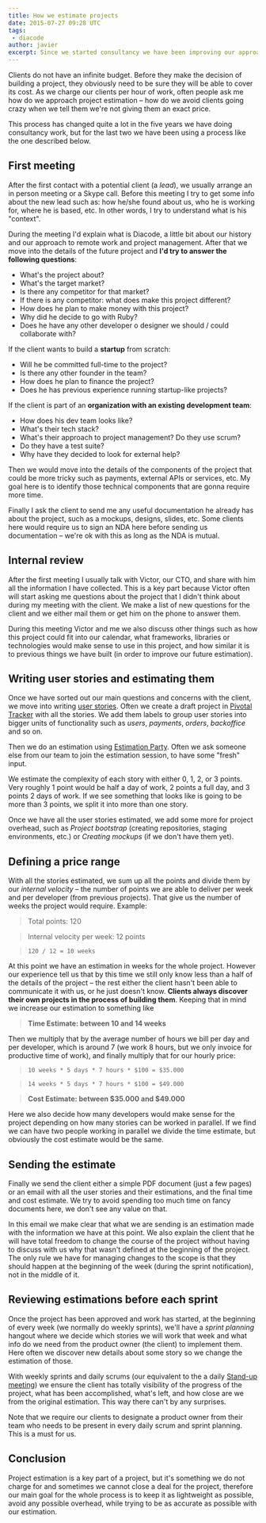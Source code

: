 ```yaml
---
title: How we estimate projects
date: 2015-07-27 09:28 UTC
tags:
 - diacode
author: javier
excerpt: Since we started consultancy we have been improving our approach to project estimation. Here is how we do it nowadays.
---
```


Clients do not have an infinite budget. Before they make the decision of building a project, they obviously need to be sure they will be able to cover its cost. As we charge our clients per hour of work, often people ask me how do we approach project estimation – how do we avoid clients going crazy when we tell them we're not giving them an exact price.

This process has changed quite a lot in the five years we have doing consultancy work, but for the last two we have been using a process like the one described below.

## First meeting

After the first contact with a potential client (a *lead*), we usually arrange an in person meeting or a Skype call. Before this meeting I try to get some info about the new lead such as: how he/she found about us, who he is working for, where he is based, etc. In other words, I try to understand what is his "context".

During the meeting I'd explain what is Diacode, a little bit about our history and our approach to remote work and project management. After that we move into the details of the future project and **I'd try to answer the following questions**:

* What's the project about?
* What's the target market?
* Is there any competitor for that market?
* If there is any competitor: what does make this project different?
* How does he plan to make money with this project? 
* Why did he decide to go with Ruby?
* Does he have any other developer o designer we should / could collaborate with?

If the client wants to build a **startup** from scratch:

* Will he be committed full-time to the project?
* Is there any other founder in the team?
* How does he plan to finance the project?
* Does he has previous experience running startup-like projects?

If the client is part of an **organization with an existing development team**:

* How does his dev team looks like?
* What's their tech stack?
* What's their approach to project management? Do they use scrum?
* Do they have a test suite?
* Why have they decided to look for external help?

Then we would move into the details of the components of the project that could be more tricky such as payments, external APIs or services, etc. My goal here is to identify those technical components that are gonna require more time.

Finally I ask the client to send me any useful documentation he already has about the project, such as a mockups, designs, slides, etc. Some clients here would require us to sign an NDA here before sending us documentation – we're ok with this as long as the NDA is mutual. 

## Internal review

After the first meeting I usually talk with Victor, our CTO, and share with him all the information I have collected. This is a key part because Victor often will start asking me questions about the project that I didn't think about during my meeting with the client. We make a list of new questions for the client and we either mail them or get him on the phone to answer them.

During this meeting Victor and me we also discuss other things such as how this project could fit into our calendar, what frameworks, libraries or technologies would make sense to use in this project, and how similar it is to previous things we have built (in order to improve our future estimation).

## Writing user stories and estimating them

Once we have sorted out our main questions and concerns with the client, we move into writing [user stories](https://en.wikipedia.org/wiki/User_story). Often we create a draft project in [Pivotal Tracker](http://pivotaltracker.com/) with all the stories. We add them labels to group user stories into bigger units of functionality such as *users*, *payments*, *orders*, *backoffice* and so on. 

Then we do an estimation using [Estimation Party](http://estimationparty.com/). Often we ask someone else from our team to join the estimation session, to have some "fresh" input.

We estimate the complexity of each story with either 0, 1, 2, or 3 points. Very roughly 1 point would be half a day of work, 2 points a full day, and 3 points 2 days of work. If we see something that looks like is going to be more than 3 points, we split it into more than one story.

Once we have all the user stories estimated, we add some more for project overhead, such as *Project bootstrap* (creating repositories, staging environments, etc.) or *Creating mockups* (if we don't have them yet).

## Defining a price range

With all the stories estimated, we sum up all the points and divide them by our *internal velocity* – the number of points we are able to deliver per week and per developer (from previous projects). That give us the number of weeks the project would require. Example:

> Total points: 120 

> Internal velocity per week: 12 points

> `120 / 12 = 10 weeks`

At this point we have an estimation in weeks for the whole project. However our experience tell us that by this time we still only know less than a half of the details of the project – the rest either the client hasn't been able to communicate it with us, or he just doesn't know. **Clients always discover their own projects in the process of building them**. Keeping that in mind we increase our estimation to something like

> **Time Estimate: between 10 and 14 weeks**

Then we multiply that by the average number of hours we bill per day and per developer, which is around 7 (we work 8 hours, but we only invoice for productive time of work), and finally multiply that for our hourly price:

> `10 weeks * 5 days * 7 hours * $100 = $35.000`

> `14 weeks * 5 days * 7 hours * $100 = $49.000`

> **Cost Estimate: between $35.000 and $49.000**

Here we also decide how many developers would make sense for the project depending on how many stories can be worked in parallel. If we find we can have two people working in parallel we divide the time estimate, but obviously the cost estimate would be the same.

## Sending the estimate

Finally we send the client either a simple PDF document (just a few pages) or an email with all the user stories and their estimations, and the final time and cost estimate. We try to avoid spending too much time on fancy documents here, we don't see any value on that.

In this email we make clear that what we are sending is an estimation made with the information we have at this point. We also explain the client that he will have total freedom to change the course of the project without having to discuss with us why that wasn't defined at the beginning of the project. The only rule we have for managing changes to the scope is that they should happen at the beginning of the week (during the sprint notification), not in the middle of it.

## Reviewing estimations before each sprint

Once the project has been approved and work has started, at the beginning of every week (we normally do weekly sprints), we'll have a *sprint planning* hangout where we decide which stories we will work that week and what info do we need from the product owner (the client) to implement them. Here often we discover new details about some story so we change the estimation of those.

With weekly sprints and daily scrums (our equivalent to the a daily [Stand-up meeting](https://en.wikipedia.org/wiki/Stand-up_meeting)) we ensure the client has totally visibility of the progress of the project, what has been accomplished, what's left, and how close are we from the original estimation. This way there can't by any surprises.

Note that we require our clients to designate a product owner from their team who needs to be present in every daily scrum and sprint planning. This is a must for us.

## Conclusion

Project estimation is a key part of a project, but it's something we do not charge for and sometimes we cannot close a deal for the project, therefore our main goal for the whole process is to keep it as lightweight as possible, avoid any possible overhead, while trying to be as accurate as possible with our estimation.